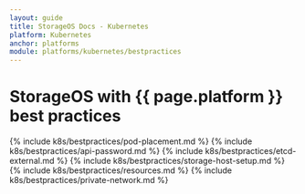 ```yaml
---
layout: guide
title: StorageOS Docs - Kubernetes
platform: Kubernetes
anchor: platforms
module: platforms/kubernetes/bestpractices
---
```


# StorageOS with {{ page.platform }} best practices

{% include k8s/bestpractices/pod-placement.md %}
{% include k8s/bestpractices/api-password.md %}
{% include k8s/bestpractices/etcd-external.md %}
{% include k8s/bestpractices/storage-host-setup.md %}
{% include k8s/bestpractices/resources.md %}
{% include k8s/bestpractices/private-network.md %}
